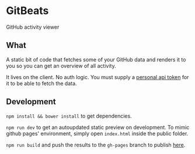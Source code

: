 # GitBeats

GitHub activity viewer

## What

A static bit of code that fetches some of your GitHub data and renders it to you so you can get an overview of all activity.

It lives on the client. No auth logic. You must supply a [personal api token](https://github.com/blog/1509-personal-api-tokens) for it to be able to fetch the data.

## Development

`npm install && bower install` to get dependencies.

`npm run dev` to get an autoupdated static preview on development. To mimic github pages' environment, simply open `index.html` inside the public folder.

`npm run build` and push the results to the `gh-pages` branch to publish [here](http://rubencaro.github.io/gitbeats).
